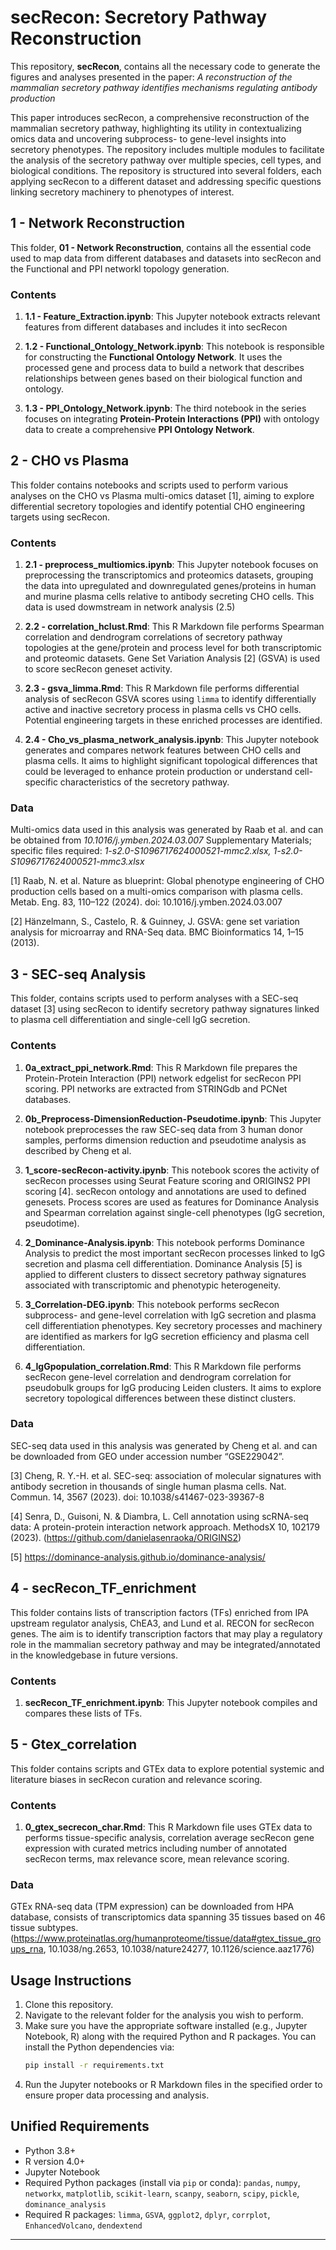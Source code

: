 # secRecon: Secretory Pathway Reconstruction

This repository, **secRecon**, contains all the necessary code to generate the figures and analyses presented in the paper: *A reconstruction of the mammalian secretory pathway
identifies mechanisms regulating antibody production*

This paper introduces secRecon, a comprehensive reconstruction of the mammalian secretory pathway, highlighting its utility in contextualizing omics data and uncovering subprocess- to gene-level insights into secretory phenotypes. The repository includes multiple modules to facilitate the analysis of the secretory pathway over multiple species, cell types, and biological conditions. The repository is structured into several folders, each applying secRecon to a different dataset and addressing specific questions linking secretory machinery to phenotypes of interest.

## 1 - Network Reconstruction

This folder, **01 - Network Reconstruction**, contains all the essential code used to map data from different databases and datasets into secRecon and the Functional and PPI networkl topology generation.

### Contents

1. **1.1 - Feature\_Extraction.ipynb**: This Jupyter notebook extracts relevant features from different databases and includes it into secRecon

2. **1.2 - Functional\_Ontology\_Network.ipynb**: This notebook is responsible for constructing the **Functional Ontology Network**. It uses the processed gene and process data to build a network that describes relationships between genes based on their biological function and ontology.&#x20;

3. **1.3 - PPI\_Ontology\_Network.ipynb**: The third notebook in the series focuses on integrating **Protein-Protein Interactions (PPI)** with ontology data to create a comprehensive **PPI Ontology Network**.&#x20;

## 2 - CHO vs Plasma

This folder contains notebooks and scripts used to perform various analyses on the CHO vs Plasma multi-omics dataset [1], aiming to explore differential secretory topologies and identify potential CHO engineering targets using secRecon.

### Contents

1. **2.1 - preprocess\_multiomics.ipynb**: This Jupyter notebook focuses on preprocessing the transcriptomics and proteomics datasets, grouping the data into upregulated and downregulated genes/proteins in human and murine plasma cells relative to antibody secreting CHO cells. This data is used dowmstream in network analysis (2.5)

2. **2.2 - correlation\_hclust.Rmd**: This R Markdown file performs Spearman correlation and dendrogram correlations of secretory pathway topologies at the gene/protein and process level for both transcriptomic and proteomic datasets. Gene Set Variation Analysis [2] (GSVA) is used to score secRecon geneset activity.

3. **2.3 - gsva\_limma.Rmd**: This R Markdown file performs differential analysis of secRecon GSVA scores using `limma` to identify differentially active and inactive secretory process in plasma cells vs CHO cells. Potential engineering targets in these enriched processes are identified.

5. **2.4 - Cho\_vs\_plasma\_network\_analysis.ipynb**: This Jupyter notebook generates and compares network features between CHO cells and plasma cells. It aims to highlight significant topological differences that could be leveraged to enhance protein production or understand cell-specific characteristics of the secretory pathway.

### Data
Multi-omics data used in this analysis was generated by Raab et al. and can be obtained from *10.1016/j.ymben.2024.03.007* Supplementary Materials; specific files required: *1-s2.0-S1096717624000521-mmc2.xlsx, 1-s2.0-S1096717624000521-mmc3.xlsx* 

[1] Raab, N. et al. Nature as blueprint: Global phenotype engineering of CHO production cells based on a multi-omics comparison with plasma cells. Metab. Eng. 83, 110–122 (2024). doi: 10.1016/j.ymben.2024.03.007

[2] Hänzelmann, S., Castelo, R. & Guinney, J. GSVA: gene set variation analysis for microarray and RNA-Seq data. BMC Bioinformatics 14, 1–15 (2013).

## 3 - SEC-seq Analysis

This folder, contains scripts used to perform analyses with a SEC-seq dataset [3] using secRecon to identify secretory pathway signatures linked to plasma cell differentiation and single-cell IgG secretion.

### Contents

1. **0a\_extract\_ppi\_network.Rmd**: This R Markdown file prepares the Protein-Protein Interaction (PPI) network edgelist for secRecon PPI scoring. PPI networks are extracted from STRINGdb and PCNet databases.

2. **0b\_Preprocess-DimensionReduction-Pseudotime.ipynb**: This Jupyter notebook preprocesses the raw SEC-seq data from 3 human donor samples, performs dimension reduction and pseudotime analysis as described by Cheng et al. 

3. **1\_score-secRecon-activity.ipynb**: This notebook scores the activity of secRecon processes using Seurat Feature scoring and ORIGINS2 PPI scoring [4]. secRecon ontology and annotations are used to defined genesets. Process scores are used as features for Dominance Analysis and Spearman correlation against single-cell phenotypes (IgG secretion, pseudotime).

4. **2\_Dominance-Analysis.ipynb**: This notebook performs Dominance Analysis to predict the most important secRecon processes linked to IgG secretion and plasma cell differentiation. Dominance Analysis [5] is applied to different clusters to dissect secretory pathway signatures associated with transcriptomic and phenotypic heterogeneity.

5. **3\_Correlation-DEG.ipynb**: This notebook performs secRecon subprocess- and gene-level correlation with IgG secretion and plasma cell differentiation phenotypes. Key secretory processes and machinery are identified as markers for IgG secretion efficiency and plasma cell differentiation.

6. **4\_IgGpopulation\_correlation.Rmd**: This R Markdown file performs secRecon gene-level correlation and dendrogram correlation for pseudobulk groups for IgG producing Leiden clusters. It aims to explore secretory topological differences between these distinct clusters.

### Data
SEC-seq data used in this analysis was generated by Cheng et al. and can be downloaded from GEO under accession number “GSE229042”. 

[3] Cheng, R. Y.-H. et al. SEC-seq: association of molecular signatures with antibody secretion in thousands of single human plasma cells. Nat. Commun. 14, 3567 (2023). doi: 10.1038/s41467-023-39367-8

[4] Senra, D., Guisoni, N. & Diambra, L. Cell annotation using scRNA-seq data: A protein-protein interaction network approach. MethodsX 10, 102179 (2023). (https://github.com/danielasenraoka/ORIGINS2)

[5] https://dominance-analysis.github.io/dominance-analysis/

## 4 - secRecon\_TF\_enrichment

This folder contains lists of transcription factors (TFs) enriched from IPA upstream regulator analysis, ChEA3, and Lund et al. RECON for secRecon genes. The aim is to identify transcription factors that may play a regulatory role in the mammalian secretory pathway and may be integrated/annotated in the knowledgebase in future versions.

### Contents

1. **secRecon\_TF\_enrichment.ipynb**: This Jupyter notebook compiles and compares these lists of TFs.

## 5 - Gtex\_correlation

This folder contains scripts and GTEx data to explore potential systemic and literature biases in secRecon curation and relevance scoring.

### Contents

1. **0\_gtex\_secrecon\_char.Rmd**: This R Markdown file uses GTEx data to performs tissue-specific analysis, correlation average secRecon gene expression with curated metrics including number of annotated secRecon terms, max relevance score, mean relevance scoring.

### Data
GTEx RNA-seq data (TPM expression) can be downloaded from HPA database, consists of transcriptomics data spanning 35 tissues based on 46 tissue subtypes. (https://www.proteinatlas.org/humanproteome/tissue/data#gtex_tissue_groups_rna, 10.1038/ng.2653, 10.1038/nature24277, 10.1126/science.aaz1776)

## Usage Instructions

1. Clone this repository.
2. Navigate to the relevant folder for the analysis you wish to perform.
3. Make sure you have the appropriate software installed (e.g., Jupyter Notebook, R) along with the required Python and R packages. You can install the Python dependencies via:
   ```bash
   pip install -r requirements.txt
   ```
4. Run the Jupyter notebooks or R Markdown files in the specified order to ensure proper data processing and analysis.

## Unified Requirements

- Python 3.8+
- R version 4.0+
- Jupyter Notebook
- Required Python packages (install via `pip` or conda): `pandas`, `numpy`, `networkx`, `matplotlib`, `scikit-learn`, `scanpy`, `seaborn`, `scipy`, `pickle`, `dominance_analysis`
- Required R packages: `limma`, `GSVA`, `ggplot2`, `dplyr`, `corrplot`, `EnhancedVolcano`, `dendextend`

---
